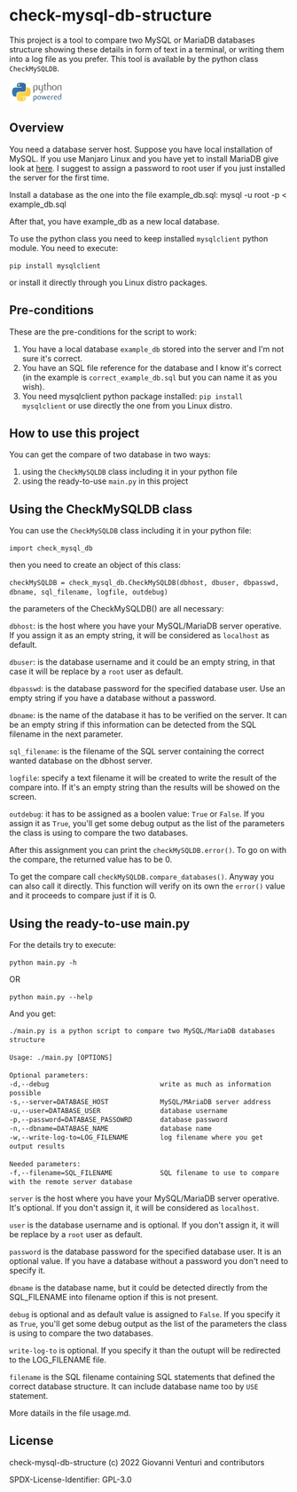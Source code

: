# check-mysql-db-structure
This project is a tool to compare two MySQL or MariaDB databases structure showing these details in form of text in a terminal, or writing them into a log file as you prefer. This tool is available by the python class `CheckMySQLDB`.

![Python](./python-powered-w-100x40.png)

## Overview
You need a database server host. Suppose you have local installation of MySQL.
If you use Manjaro Linux and you have yet to install MariaDB give look at [here](https://www.linuxcapable.com/how-to-install-mariadb-on-manjaro-21-linux/).
I suggest to assign a password to root user if you just installed the server for the first time.

Install a database as the one into the file example_db.sql:
mysql -u root -p < example_db.sql

After that, you have example_db as a new local database.

To use the python class you need to keep installed `mysqlclient` python module.
You need to execute:

`pip install mysqlclient`

or install it directly through you Linux distro packages.

## Pre-conditions
These are the pre-conditions for the script to work:

 1. You have a local database `example_db` stored into the server and I'm not sure it's correct.
 2. You have an SQL file reference for the database and I know it's correct (in the example is `correct_example_db.sql` but you can name it as you wish).
 3. You need mysqlclient python package installed: `pip install mysqlclient` or use directly the one from you Linux distro.


## How to use this project
You can get the compare of two database in two ways:

 1. using the `CheckMySQLDB` class including it in your python file
 2. using the ready-to-use `main.py` in this project

## Using the CheckMySQLDB class
You can use the `CheckMySQLDB` class including it in your python file:

`import check_mysql_db`

then you need to create an object of this class:

`checkMySQLDB = check_mysql_db.CheckMySQLDB(dbhost, dbuser, dbpasswd, dbname, sql_filename, logfile, outdebug)`

the parameters of the CheckMySQLDB() are all necessary:

`dbhost`: is the host where you have your MySQL/MariaDB server operative. If you assign it as an empty string, it will be considered as `localhost` as default.

`dbuser`: is the database username and it could be an empty string, in that case it will be replace by a `root` user as default.

`dbpasswd`: is the database password for the specified database user. Use an empty string if you have a database without a password.

`dbname`: is the name of the database it has to be verified on the server. It can be an empty string if this information can be detected from the SQL filename in the next parameter.

`sql_filename`: is the filename of the SQL server containing the correct wanted database on the dbhost server.

`logfile`: specify a text filename it will be created to write the result of the compare into. If it's an empty string than the results will be showed on the screen.

`outdebug`: it has to be assigned as a boolen value: `True` or `False`. If you assign it as `True`, you'll get some debug output as the list of the parameters the class is using to compare the two databases.


After this assignment you can print the `checkMySQLDB.error()`. To go on with the compare, the returned value has to be 0.

To get the compare call `checkMySQLDB.compare_databases()`. Anyway you can also call it directly.
This function will verify on its own the `error()` value and it proceeds to compare just if it is 0.


## Using the ready-to-use main.py
For the details try to execute:

`python main.py -h`

OR

`python main.py --help`

And you get:
```
./main.py is a python script to compare two MySQL/MariaDB databases structure

Usage: ./main.py [OPTIONS]

Optional parameters:
-d,--debug                            write as much as information possible
-s,--server=DATABASE_HOST             MySQL/MAriaDB server address
-u,--user=DATABASE_USER               database username
-p,--password=DATABASE_PASSOWRD       database password
-n,--dbname=DATABASE_NAME             database name
-w,--write-log-to=LOG_FILENAME        log filename where you get output results

Needed parameters:
-f,--filename=SQL_FILENAME            SQL filename to use to compare with the remote server database
```

`server` is the host where you have your MySQL/MariaDB server operative. It's optional. If you don't assign it, it will be considered as `localhost`.

`user` is the database username and is optional. If you don't assign it, it will be replace by a `root` user as default.

`password` is the database password for the specified database user. It is an optional value. If you have a database without a password you don't need to specify it.

`dbname` is the database name, but it could be detected directly from the SQL_FILENAME into filename option if this is not present.

`debug` is optional and as default value is assigned to `False`. If you specify it as `True`, you'll get some debug output as the list of the parameters the class is using to compare the two databases.

`write-log-to` is optional. If you specify it than the outupt will be redirected to the LOG_FILENAME file.

`filename` is the SQL filename containing SQL statements that defined the correct database structure. It can include database name too by `USE` statement.

More datails in the file usage.md.



## License

check-mysql-db-structure (c) 2022 Giovanni Venturi and contributors

SPDX-License-Identifier: GPL-3.0



